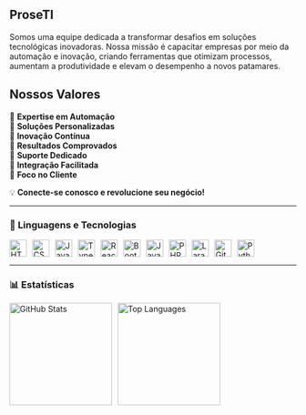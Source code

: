 ## ProseTI

Somos uma equipe dedicada a transformar desafios em soluções tecnológicas inovadoras. Nossa missão é capacitar empresas por meio da automação e inovação, criando ferramentas que otimizam processos, aumentam a produtividade e elevam o desempenho a novos patamares.

## Nossos Valores

🔹 **Expertise em Automação**  
🔹 **Soluções Personalizadas**  
🔹 **Inovação Contínua**  
🔹 **Resultados Comprovados**  
🔹 **Suporte Dedicado**  
🔹 **Integração Facilitada**  
🔹 **Foco no Cliente**  

💡 **Conecte-se conosco e revolucione seu negócio!**

---

### 🤖 Linguagens e Tecnologias

<div style="display: flex; flex-wrap: wrap; align-items: center;">
    <img alt="HTML" title="HTML" width="30px" style="padding-right: 10px;" src="https://cdn.jsdelivr.net/gh/devicons/devicon@latest/icons/html5/html5-original.svg" />
    <img alt="CSS" title="CSS" width="30px" style="padding-right: 10px;" src="https://cdn.jsdelivr.net/gh/devicons/devicon@latest/icons/css3/css3-original.svg" />
    <img alt="JavaScript" title="JavaScript" width="30px" style="padding-right: 10px;" src="https://cdn.jsdelivr.net/gh/devicons/devicon@latest/icons/javascript/javascript-original.svg" />
    <img alt="TypeScript" title="TypeScript" width="30px" style="padding-right: 10px;" src="https://cdn.jsdelivr.net/gh/devicons/devicon@latest/icons/typescript/typescript-original.svg" />
    <img alt="React" title="React" width="30px" style="padding-right: 10px;" src="https://cdn.jsdelivr.net/gh/devicons/devicon@latest/icons/react/react-original.svg" />
    <img alt="Bootstrap" title="Bootstrap" width="30px" style="padding-right: 10px;" src="https://cdn.jsdelivr.net/gh/devicons/devicon@latest/icons/bootstrap/bootstrap-original.svg" />
    <img alt="Java" title="Java" width="30px" style="padding-right: 10px;" src="https://cdn.jsdelivr.net/gh/devicons/devicon@latest/icons/java/java-original.svg" />
    <img alt="PHP" title="PHP" width="30px" style="padding-right: 10px;" src="https://cdn.jsdelivr.net/gh/devicons/devicon@latest/icons/php/php-original.svg" />
    <img alt="Laravel" title="Laravel" width="30px" style="padding-right: 10px;" src="https://cdn.jsdelivr.net/gh/devicons/devicon@latest/icons/laravel/laravel-original.svg" />
    <img alt="Git" title="Git" width="30px" style="padding-right: 10px;" src="https://cdn.jsdelivr.net/gh/devicons/devicon@latest/icons/git/git-original.svg" />
    <img alt="Python" title="Python" width="30px" style="padding-right: 10px;" src="https://cdn.jsdelivr.net/gh/devicons/devicon@latest/icons/python/python-original.svg" />
</div>

---

### 📊 Estatísticas

<div style="display: flex; flex-direction: row;">
    <img alt="GitHub Stats" height="180" weight="80" style="padding-right: 10px;" src="https://github-readme-stats.vercel.app/api?username=ProseTI-7&show_icons=true&theme=tokyonight&include_all_commits=true&locale=pt-br" />
    <img alt="Top Languages" height="180" weight="75" src="https://github-readme-stats.vercel.app/api/top-langs/?username=ProseTI-7&theme=tokyonight&layout=compact&custom_title=Tecnologias&langs_count=9" />
</div>
